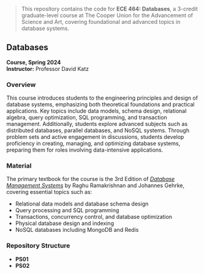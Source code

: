 

> This repository contains the code for **ECE 464: Databases**, a 3-credit graduate-level course at The Cooper Union for the Advancement of Science and Art, covering foundational and advanced topics in database systems.


## Databases
**Course, Spring 2024**  
**Instructor:** Professor David Katz


### Overview

This course introduces students to the engineering principles and design of database systems, emphasizing both theoretical foundations and practical applications. Key topics include data models, schema design, relational algebra, query optimization, SQL programming, and transaction management. Additionally, students explore advanced subjects such as distributed databases, parallel databases, and NoSQL systems. Through problem sets and active engagement in discussions, students develop proficiency in creating, managing, and optimizing database systems, preparing them for roles involving data-intensive applications.

### Material

The primary textbook for the course is the 3rd Edition of [*Database Management Systems*](https://www.goodreads.com/book/show/161304.Database_Management_Systems) by Raghu Ramakrishnan and Johannes Gehrke, covering essential topics such as:

- Relational data models and database schema design
- Query processing and SQL programming
- Transactions, concurrency control, and database optimization
- Physical database design and indexing
- NoSQL databases including MongoDB and Redis


### Repository Structure

- **PS01**
- **PS02**
